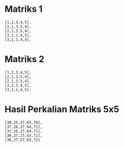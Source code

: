 # Matriks 1
    [1,2,3,4,5],
    [2,1,3,5,4],
    [2,1,3,5,4],
    [3,2,1,4,5],
    [3,2,1,4,5],

# Matriks 2
    [1,2,3,4,5],
    [2,1,3,5,4],
    [2,1,3,5,4],
    [3,2,1,4,5],
    [3,2,1,4,5],

# Hasil Perkalian Matriks 5x5
    [38,25,27,65,70],
    [37,26,27,64,71],
    [37,26,27,64,71],
    [36,27,27,63,72],
    [36,27,27,63,72]
